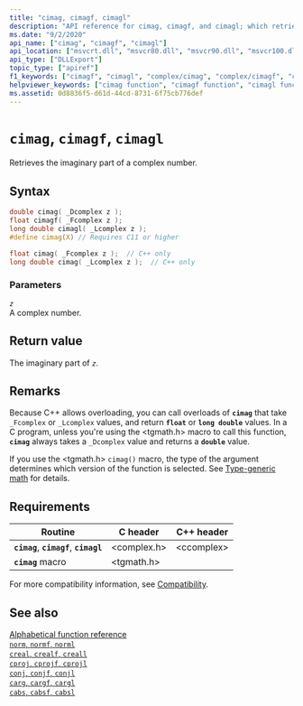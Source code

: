 ```yaml
---
title: "cimag, cimagf, cimagl"
description: "API reference for cimag, cimagf, and cimagl; which retrieve the imaginary part of a complex number."
ms.date: "9/2/2020"
api_name: ["cimag", "cimagf", "cimagl"]
api_location: ["msvcrt.dll", "msvcr80.dll", "msvcr90.dll", "msvcr100.dll", "msvcr100_clr0400.dll", "msvcr110.dll", "msvcr110_clr0400.dll", "msvcr120.dll", "msvcr120_clr0400.dll", "ucrtbase.dll", "api-ms-win-crt-math-l1-1-0.dll"]
api_type: ["DLLExport"]
topic_type: ["apiref"]
f1_keywords: ["cimagf", "cimagl", "complex/cimag", "complex/cimagf", "complex/cimagl", "cimag"]
helpviewer_keywords: ["cimag function", "cimagf function", "cimagl function"]
ms.assetid: 0d8836f5-d61d-44cd-8731-6f75cb776def
---
```

# `cimag`, `cimagf`, `cimagl`

Retrieves the imaginary part of a complex number.

## Syntax

```C
double cimag( _Dcomplex z );
float cimagf( _Fcomplex z );
long double cimagl( _Lcomplex z );
#define cimag(X) // Requires C11 or higher

float cimag( _Fcomplex z );  // C++ only
long double cimag( _Lcomplex z );  // C++ only
```

### Parameters

*`z`*\
A complex number.

## Return value

The imaginary part of *`z`*.

## Remarks

Because C++ allows overloading, you can call overloads of **`cimag`** that take `_Fcomplex` or `_Lcomplex` values, and return **`float`** or **`long double`** values. In a C program, unless you're using the \<tgmath.h> macro to call this function, **`cimag`** always takes a `_Dcomplex` value and returns a **`double`** value.

If you use the \<tgmath.h> `cimag()` macro, the type of the argument determines which version of the function is selected. See [Type-generic math](../tgmath.md) for details.

## Requirements

|Routine|C header|C++ header|
|-------------|--------------|------------------|
|**`cimag`**, **`cimagf`**, **`cimagl`**|\<complex.h>|\<ccomplex>|
|**`cimag`** macro | \<tgmath.h> ||

For more compatibility information, see [Compatibility](../compatibility.md).

## See also

[Alphabetical function reference](crt-alphabetical-function-reference.md)\
[`norm`, `normf`, `norml`](norm-normf-norml1.md)\
[`creal`, `crealf`, `creall`](creal-crealf-creall.md)\
[`cproj`, `cprojf`, `cprojl`](cproj-cprojf-cprojl.md)\
[`conj`, `conjf`, `conjl`](conj-conjf-conjl.md)\
[`carg`, `cargf`, `cargl`](carg-cargf-cargl.md)\
[`cabs`, `cabsf`, `cabsl`](cabs-cabsf-cabsl.md)
